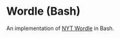 # Wordle (Bash)

An implementation of [NYT Wordle](https://www.nytimes.com/games/wordle/index.html) in Bash.
